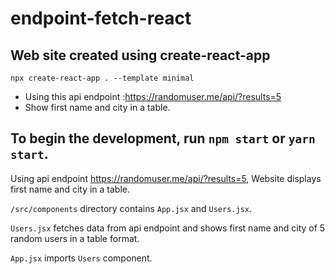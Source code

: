 # endpoint-fetch-react

## Web site created using create-react-app
```
npx create-react-app . --template minimal
```
- Using this api endpoint :https://randomuser.me/api/?results=5
- Show first name and city in a table.

## To begin the development, run `npm start` or `yarn start`.

Using api endpoint https://randomuser.me/api/?results=5, Website displays first name and city in  a table.


`/src/components` directory contains `App.jsx` and `Users.jsx`.

`Users.jsx` fetches data from api endpoint and shows first name and city of 5 random users in a table format.

`App.jsx` imports `Users` component.